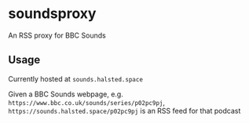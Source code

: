 # soundsproxy

An RSS proxy for BBC Sounds

## Usage

Currently hosted at `sounds.halsted.space`

Given a BBC Sounds webpage, e.g. `https://www.bbc.co.uk/sounds/series/p02pc9pj`, `https://sounds.halsted.space/p02pc9pj` is an RSS feed for that podcast
